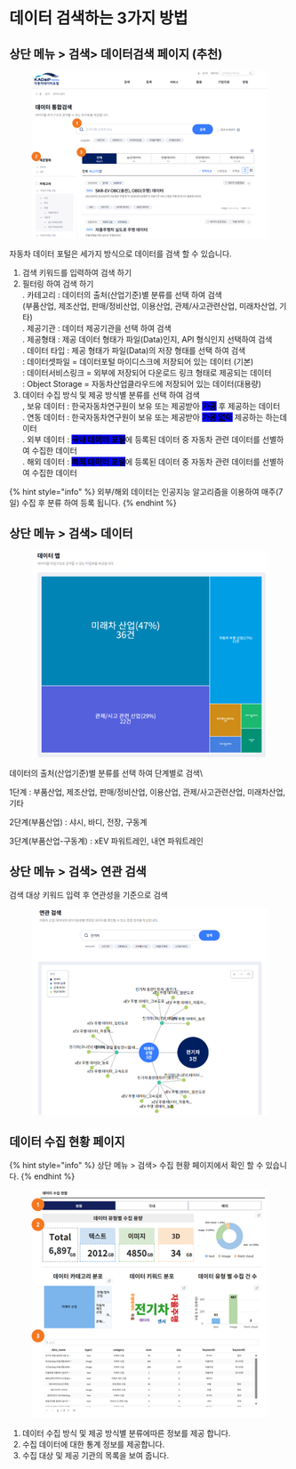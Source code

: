 # 데이터 검색하는 3가지 방법

## 상단 메뉴  > 검색>   데이터검색 페이지 (추천)&#x20;

<figure><img src="../.gitbook/assets/image (69).png" alt=""><figcaption></figcaption></figure>

자동차 데이터 포털은 세가지 방식으로 데이터를 검색 할 수 있습니다.&#x20;

1. 검색 키워드를 입력하여 검색 하기&#x20;
2. 필터링 하여 검색 하기\
   . 카테고리 : 데이터의 출처(산업기준)별 분류를 선택 하여 검색 \
   &#x20;  (부품산업, 제조산업, 판매/정비산업, 이용산업, 관제/사고관련산업,  미래차산업,  기타)\
   . 제공기관 : 데이터 제공기관을 선택 하여 검색 \
   . 제공형태 : 제공 데이터 형태가 파일(Data)인지, API 형식인지 선택하여 검색\
   . 데이터 타입 : 제공 형태가 파일(Data)의 저장 형태를 선택 하여 검색 \
   &#x20; : 데이터셋파일 = 데이터포털 마이디스크에 저장되어 있는 데이터 (기본)\
   &#x20; : 데이터서비스링크 = 외부에 저장되어 다운로드 링크 형태로 제공되는 데이터 \
   &#x20; : Object Storage = 자동차산업클라우드에 저장되어 있는 데이터(대용량)
3. 데이터 수집 방식 및 제공 방식별 분류를 선택 하여 검색 \
   , 보유 데이터 : 한국자동차연구원이 보유 또는 제공받아 <mark style="background-color:blue;">**가공**</mark> 후 제공하는 데이터 \
   . 연동 데이터 : 한국자동차연구원이 보유 또는 제공받아 <mark style="background-color:blue;">**가공 없이**</mark>  제공하는 하는데이터\
   . 외부 데이터 : <mark style="background-color:blue;">**국내 데이터 포털**</mark>에 등록된 데이터 중 자동차 관련 데이터를 선별하여 수집한 데이터\
   . 해외 데이터 : <mark style="background-color:blue;">**해외 데이터 포털**</mark>에 등록된 데이터 중 자동차 관련 데이터를 선별하여 수집한 데이터

{% hint style="info" %}
외부/해외 데이터는 인공지능 알고리즘을 이용하여 매주(7일) 수집 후 분류 하여 등록 됩니다.&#x20;
{% endhint %}

## 상단 메뉴  > 검색>   데이터 &#x20;

<figure><img src="../.gitbook/assets/image (70).png" alt=""><figcaption></figcaption></figure>

데이터의 출처(산업기준)별 분류를 선택 하여 단계별로 검색\


1단계 :  부품산업, 제조산업, 판매/정비산업, 이용산업, 관제/사고관련산업,  미래차산업,  기타

2단계(부품산업) : 샤시, 바디, 전장, 구동계&#x20;

3단계(부품산업-구동계) : xEV 파워트레인, 내연 파워트레인&#x20;

## 상단 메뉴  > 검색>   연관 검색&#x20;

검색 대상 키워드 입력 후 연관성을 기준으로 검색&#x20;

<figure><img src="../.gitbook/assets/image (71).png" alt=""><figcaption></figcaption></figure>

## 데이터 수집 현황 페이지&#x20;

{% hint style="info" %}
상단 메뉴 > 검색> 수집 현황 페이지에서 확인 할  수 있습니다.&#x20;
{% endhint %}

<figure><img src="../.gitbook/assets/image (72).png" alt=""><figcaption></figcaption></figure>

1. 데이터 수집 방식 및 제공 방식별 분류에따른 정보를 제공 합니다.&#x20;
2. 수집 데이터에 대한 통계 정보를 제공합니다.&#x20;
3. 수집 대상 및 제공 기관의 목록을 보여 줍니다.&#x20;
